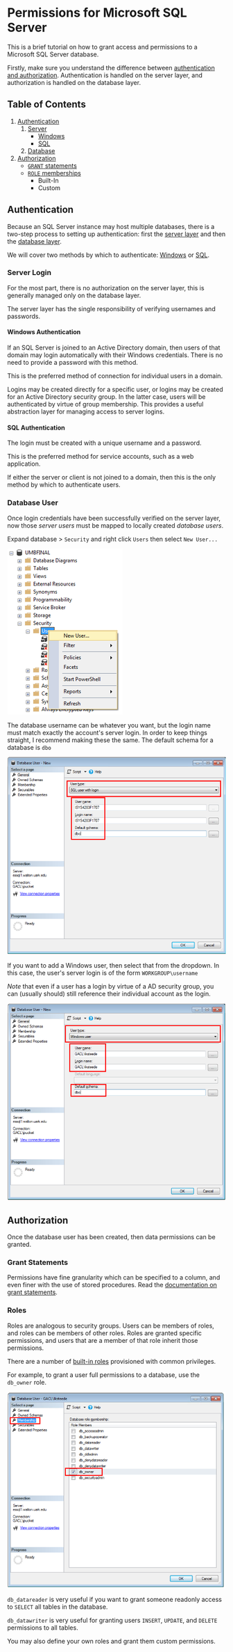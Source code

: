 # Permissions for Microsoft SQL Server

This is a brief tutorial on how to grant access and permissions to a
Microsoft SQL Server database.

Firstly, make sure you understand the difference between
[authentication and authorization][authentication-authorization].
Authentication is handled on the server layer,
and authorization is handled on the database layer.

## Table of Contents

1. [Authentication](#authentication)
    1. [Server](#server-login)
        * [Windows](#windows-authentication)
        * [SQL](#sql-authentication)
    1. [Database](#database-user)
1. [Authorization](#authorization)
    * [`GRANT` statements](#grant-statements)
    * [`ROLE` memberships](#roles)
        * Built-In
        * Custom

## Authentication

Because an SQL Server instance may host multiple databases,
there is a two-step process to setting up authentication:
first the [server layer](#server-login)
and then the [database layer](#database-user).

We will cover two methods by which to authenticate:
[Windows](#windows-authentication) or [SQL](#sql-authentication).

### Server Login

For the most part, there is no authorization on the server layer,
this is generally managed only on the database layer.

The server layer has the single responsibility of verifying usernames and passwords.

#### Windows Authentication

If an SQL Server is joined to an Active Directory domain, then
users of that domain may login automatically with their Windows credentials.
There is no need to provide a password with this method.

This is the preferred method of connection for individual users in a domain.

Logins may be created directly for a specific user,
or logins may be created for an Active Directory security group.
In the latter case, users will be authenticated by virtue of group membership.
This provides a useful abstraction layer for managing access to server logins.

#### SQL Authentication

The login must be created with a unique username and a password.

This is the preferred method for service accounts, such as a web application.

If either the server or client is not joined to a domain,
then this is the only method by which to authenticate users.

### Database User

Once login credentials have been successfully verified on the server layer,
now those *server users* must be mapped to locally created *database users*.

Expand database > `Security` and right click `Users` then select `New User...`

![screenshot](./images/new-database-user-0.png)

The database username can be whatever you want, but the login name must match
exactly the account's server login.
In order to keep things straight, I recommend making these the same.
The default schema for a database is `dbo`

![screenshot](./images/new-database-user-1.png)

If you want to add a Windows user, then select that from the dropdown.
In this case, the user's server login is of the form `WORKGROUP\username`

*Note* that even if a user has a login by virtue of a AD security group,
you can (usually should) still reference their individual account as the login.

![screenshot](./images/new-database-user-2.png)

## Authorization

Once the database user has been created, then data permissions can be granted.

### Grant Statements

Permissions have fine granularity which can be specified to a column,
and even finer with the use of stored procedures.
Read the [documentation on grant statements][grant-docs].

### Roles

Roles are analogous to security groups.
Users can be members of roles, and roles can be members of other roles.
Roles are granted specific permissions,
and users that are a member of that role inherit those permissions.

There are a number of [built-in roles][built-in-role-docs]
provisioned with common privileges.

For example, to grant a user full permissions to a database,
use the `db_owner` role.

![screenshot](./images/grant-role-0.png)

`db_datareader` is very useful if you want to grant someone readonly access
to `SELECT` all tables in the database.

`db_datawriter` is very useful for granting users
`INSERT`, `UPDATE`, and `DELETE` permissions to all tables.

You may also define your own roles and grant them custom permissions.

[authentication-authorization]:https://serverfault.com/q/57077/331028
[grant-docs]:https://docs.microsoft.com/en-us/sql/t-sql/statements/grant-transact-sql
[built-in-role-docs]:https://msdn.microsoft.com/library/ms189612.aspx
